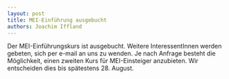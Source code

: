 ```yaml
---
layout: post
title: MEI-Einführung ausgebucht
authors: Joachim Iffland
---
```


Der MEI-Einführungskurs ist ausgebucht. Weitere InteressentInnen werden 
gebeten, sich per e-mail an uns zu wenden.
Je nach Anfrage besteht die Möglichkeit, einen zweiten Kurs für 
MEI-Einsteiger anzubieten. Wir entscheiden dies bis spätestens 28. August.
